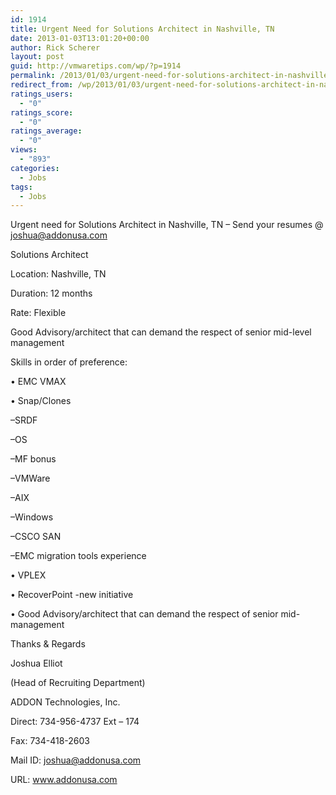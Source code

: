 ```yaml
---
id: 1914
title: Urgent Need for Solutions Architect in Nashville, TN
date: 2013-01-03T13:01:20+00:00
author: Rick Scherer
layout: post
guid: http://vmwaretips.com/wp/?p=1914
permalink: /2013/01/03/urgent-need-for-solutions-architect-in-nashville-tn/
redirect_from: /wp/2013/01/03/urgent-need-for-solutions-architect-in-nashville-tn/
ratings_users:
  - "0"
ratings_score:
  - "0"
ratings_average:
  - "0"
views:
  - "893"
categories:
  - Jobs
tags:
  - Jobs
---
```

Urgent need for Solutions Architect in Nashville, TN &#8211; Send your resumes @ joshua@addonusa.com

Solutions Architect
  
Location: Nashville, TN
  
Duration: 12 months
  
Rate: Flexible

Good Advisory/architect that can demand the respect of senior mid-level management

Skills in order of preference:
  
• EMC VMAX
  
• Snap/Clones
                  
&#8211;SRDF
                  
&#8211;OS
                  
&#8211;MF bonus
                  
&#8211;VMWare
                  
&#8211;AIX
                  
&#8211;Windows
                  
&#8211;CSCO SAN
                  
&#8211;EMC migration tools experience
  
• VPLEX
  
• RecoverPoint -new initiative
  
• Good Advisory/architect that can demand the respect of senior mid-management

Thanks & Regards

Joshua Elliot
  
(Head of Recruiting Department)

ADDON Technologies, Inc.
  
Direct: 734-956-4737 Ext &#8211; 174
  
Fax: 734-418-2603
  
Mail ID: joshua@addonusa.com
  
URL: www.addonusa.com